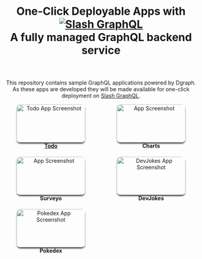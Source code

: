 <div style="padding-top: 5px; padding-bottom: 20px; margin-bottom:20px;">
  <h1 align="center">
    One-Click Deployable Apps with<br />
    <a href="https://dgraph.io/slash-graphql" target="_blank">
      <img src="https://dgraph.io/assets/images/slashgraphql-logo.svg" alt="Slash GraphQL" />
    </a><br />
    A fully managed GraphQL backend service
  </h1>
</div>

<p align="center">
This repository contains sample GraphQL applications powered by Dgraph. <br />As these apps are developed they will be made available for one-click deployment on <a href="https://dgraph.io/slash-graphql" target="_blank">Slash GraphQL</a>.</p>

<div class="parent" style="display: grid; grid-template-columns: repeat(2, 1fr); grid-template-rows: repeat(3, 1fr); grid-column-gap: 20px; grid-row-gap: 20px;">
  <div align="center" class="div1" style="grid-area: 1 / 1 / 2 / 2;">
    <a href="./todo-app-react"><img style="border-radius: 10px; box-shadow: 0px 4px 4px -2px black" border-radius="100px" height="100px" width="180px" src="https://user-images.githubusercontent.com/9936881/95045751-5442f200-0700-11eb-8e08-5a19ff516124.png" alt="Todo App Screenshot" /><br />
    <b>Todo</b>
    </a>
  </div>
  <div align="center" class="div2" style="grid-area: 1 / 2 / 2 / 3;">
    <img style="border-radius: 10px; box-shadow: 0px 4px 4px -2px black" border-radius="100px" height="100px" width="180px" src="https://user-images.githubusercontent.com/9936881/95045756-560cb580-0700-11eb-9d34-c4512f956910.png" alt=" App Screenshot" /><br />
    <b>Charts</b>
  </div>
  <div align="center" class="div3" style="grid-area: 2 / 1 / 3 / 2;">
    <img style="border-radius: 10px; box-shadow: 0px 4px 4px -2px black" border-radius="100px" height="100px" width="180px" src="https://github.com/dgraph-io/graphql-sample-apps/raw/master/surveyo/public/charts.png" alt=" App Screenshot" /><br />
    <b>Surveyo</b>
  </div>
  <div align="center" class="div4" style="grid-area: 2 / 2 / 3 / 3;">
    <img style="border-radius: 10px; box-shadow: 0px 4px 4px -2px black" border-radius="100px" height="100px" width="180px" src="https://user-images.githubusercontent.com/9936881/95045762-573de280-0700-11eb-8b64-cf84c23fc219.png" alt="DevJokes App Screenshot" /><br />
    <b>DevJokes</b>
  </div>
  <div align="center" class="div5" style="grid-area: 3 / 1 / 4 / 2;">
    <img style="border-radius: 10px; box-shadow: 0px 4px 4px -2px black" border-radius="100px" height="100px" width="180px" src="https://user-images.githubusercontent.com/9936881/95045763-57d67900-0700-11eb-840a-a9a80cb6b1ed.png" alt="Pokedex App Screenshot" /><br />
    <b>Pokedex</b>
  </div>
  <!--<div align="center" class="div6" style="grid-area: 3 / 2 / 4 / 3;">
    <img style="border-radius: 10px; box-shadow: 0px 4px 4px -2px black" border-radius="100px" height="100px" width="180px" src="" alt="Coming Soon App Screenshot" /><br />
    <b>{coming soon</b>
  }</div>-->
</div>